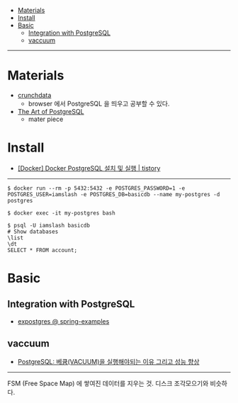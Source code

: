 - [Materials](#materials)
- [Install](#install)
- [Basic](#basic)
  - [Integration with PostgreSQL](#integration-with-postgresql)
  - [vaccuum](#vaccuum)

----

# Materials

* [crunchdata](https://www.crunchydata.com/developers/tutorials)
  * browser 에서 PostgreSQL 을 띄우고 공부할 수 있다.
* [The Art of PostgreSQL](https://theartofpostgresql.com/)
  * mater piece

# Install

* [[Docker] Docker PostgreSQL 설치 및 실행 | tistory](https://kanoos-stu.tistory.com/23)

----

```console
$ docker run --rm -p 5432:5432 -e POSTGRES_PASSWORD=1 -e POSTGRES_USER=iamslash -e POSTGRES_DB=basicdb --name my-postgres -d postgres

$ docker exec -it my-postgres bash

$ psql -U iamslash basicdb
# Show databases
\list 
\dt
SELECT * FROM account;
```

# Basic

## Integration with PostgreSQL

* [expostgres @ spring-examples](https://github.com/iamslash/spring-examples/tree/master/expostgres)

## vaccuum

* [PostgreSQL: 베큠(VACUUM)을 실행해야되는 이유 그리고 성능 향상](https://blog.gaerae.com/2015/09/postgresql-vacuum-fsm.html)

----

FSM (Free Space Map) 에 쌓여진 데이터를 지우는 것. 디스크 조각모으기와 비슷하다.
